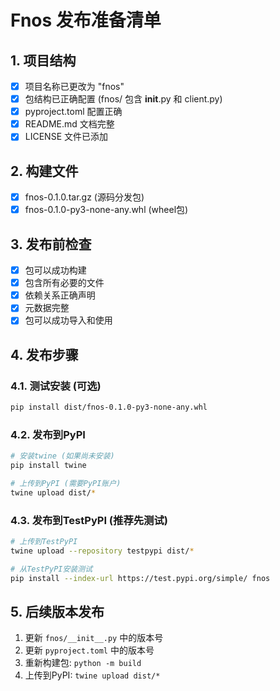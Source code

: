 # Fnos 发布准备清单

## 1. 项目结构
- [x] 项目名称已更改为 "fnos"
- [x] 包结构已正确配置 (fnos/ 包含 __init__.py 和 client.py)
- [x] pyproject.toml 配置正确
- [x] README.md 文档完整
- [x] LICENSE 文件已添加

## 2. 构建文件
- [x] fnos-0.1.0.tar.gz (源码分发包)
- [x] fnos-0.1.0-py3-none-any.whl (wheel包)

## 3. 发布前检查
- [x] 包可以成功构建
- [x] 包含所有必要的文件
- [x] 依赖关系正确声明
- [x] 元数据完整
- [x] 包可以成功导入和使用

## 4. 发布步骤

### 4.1. 测试安装 (可选)
```bash
pip install dist/fnos-0.1.0-py3-none-any.whl
```

### 4.2. 发布到PyPI
```bash
# 安装twine (如果尚未安装)
pip install twine

# 上传到PyPI (需要PyPI账户)
twine upload dist/*
```

### 4.3. 发布到TestPyPI (推荐先测试)
```bash
# 上传到TestPyPI
twine upload --repository testpypi dist/*

# 从TestPyPI安装测试
pip install --index-url https://test.pypi.org/simple/ fnos
```

## 5. 后续版本发布
1. 更新 `fnos/__init__.py` 中的版本号
2. 更新 `pyproject.toml` 中的版本号
3. 重新构建包: `python -m build`
4. 上传到PyPI: `twine upload dist/*`